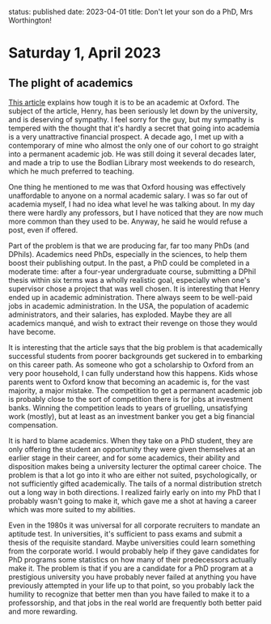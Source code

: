 status: published
date: 2023-04-01
title: Don't let your son do a PhD, Mrs Worthington!

# Saturday  1, April 2023

## The plight of academics

[This article](https://www.economist.com/1843/2023/03/01/oxford-universitys-other-diversity-crisis)
explains how tough it is to be an academic at Oxford.
The subject of the article, Henry, has been seriously let down by the university, and is deserving of sympathy.
I feel sorry for the guy, but my sympathy is tempered with the thought that it's hardly a secret
that going into academia is a very unattractive financial prospect.
A decade ago, I met up with a contemporary of mine who almost the only one of our cohort to 
go straight into a permanent academic job. He was still doing it several decades later,
and made a trip to use the Bodlian Library most weekends to do research, which he much preferred 
to teaching. 

One thing he mentioned to me was that Oxford housing was effectively unaffordable to anyone on a 
normal academic salary. I was so far out of academia myself, I had no idea what level he was talking about.
In my day there were hardly any professors, but I have noticed that they are now much more common than 
they used to be. Anyway, he said he would refuse a post, even if offered. 

Part of the problem is that we are producing far, far too many PhDs (and DPhils). Academics need PhDs, 
especially in the sciences, to help them boost their publishing output. 
In the past, a PhD could be completed in a moderate time: after a four-year undergraduate course, 
submitting a DPhil thesis within six terms was a wholly realistic goal, especially when one's supervisor
chose a project that was well chosen.
It is interesting that Henry ended up in academic administration. There always seem to be well-paid jobs
in academic administration. In the USA, the population of academic administrators, and their salaries, 
has exploded. Maybe they are all academics manqué, and wish to extract their revenge on those they would
have become.

It is interesting that the article says that the big problem is that academically successful students
from poorer backgrounds get suckered in to embarking on this career path. As someone who got a scholarship
to Oxford from an very poor household, I can fully understand how this happens. 
Kids whose parents went to Oxford know that becoming an academic is, for the vast majority, a major
mistake. The competition to get a permanent academic job is probably close to the sort of 
competition there is for jobs at investment banks. Winning the competition leads to years of gruelling,
unsatisfying work (mostly), but at least as an investment banker you get a big financial compensation.

It is hard to blame academics. When they take on a PhD student, they are only offering the student 
an opportunity they were given themselves at an earlier stage in their career, and for some academics,
their ability and disposition makes being a university lecturer the optimal career choice.
The problem is that a lot go into it who are either not suited, psychologically, or not sufficiently 
gifted academically. The tails of a normal distribution stretch out a long way in both directions. 
I realized fairly early on into my PhD that I probably wasn't going to make it, which gave me a shot
at having a career which was more suited to my abilities.

Even in the 1980s it was universal for all corporate recruiters to mandate an aptitude test. 
In universities, it's sufficient to pass exams and submit a thesis of the requisite standard. 
Maybe universities could learn something from the corporate world. 
I would probably help if they gave candidates for PhD programs some statistics on how many
of their predecessors actually make it. 
The problem is that if you are a candidate for a PhD program at a prestigious university 
you have probably never failed at anything you have previously attempted in your life 
up to that point, so you probably lack the humility to recognize that better men than 
you have failed to make it to a professorship, and that jobs in the real world are frequently both better paid and more
rewarding.




